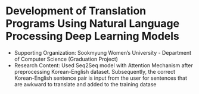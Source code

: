 # Development of Translation Programs Using Natural Language Processing Deep Learning Models
- Supporting Organization: Sookmyung Women’s University - Department of
Computer Science (Graduation Project)
- Research Content: Used Seq2Seq model with Attention Mechanism after preprocessing Korean-English dataset. Subsequently, the correct Korean-English
sentence pair is input from the user for sentences that are awkward to translate and added to the training datase
